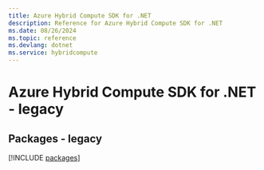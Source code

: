 ```yaml
---
title: Azure Hybrid Compute SDK for .NET
description: Reference for Azure Hybrid Compute SDK for .NET
ms.date: 08/26/2024
ms.topic: reference
ms.devlang: dotnet
ms.service: hybridcompute
---
```

# Azure Hybrid Compute SDK for .NET - legacy
## Packages - legacy
[!INCLUDE [packages](hybrid-compute-index.md)]